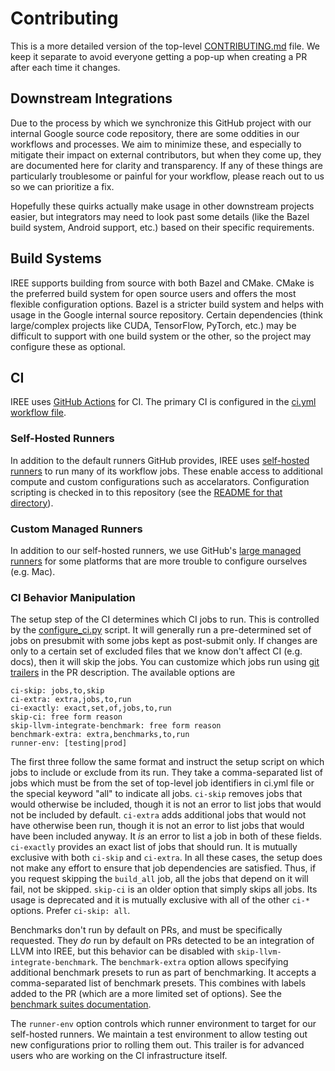 # Contributing

This is a more detailed version of the top-level
[CONTRIBUTING.md](/CONTRIBUTING.md) file. We keep it separate to avoid everyone
getting a pop-up when creating a PR after each time it changes.

## Downstream Integrations

Due to the process by which we synchronize this GitHub project with our internal
Google source code repository, there are some oddities in our workflows and
processes. We aim to minimize these, and especially to mitigate their impact on
external contributors, but when they come up, they are documented here for
clarity and transparency. If any of these things are particularly troublesome or
painful for your workflow, please reach out to us so we can prioritize a fix.

Hopefully these quirks actually make usage in other downstream projects easier,
but integrators may need to look past some details (like the Bazel build system,
Android support, etc.) based on their specific requirements.

## Build Systems

IREE supports building from source with both Bazel and CMake. CMake is the
preferred build system for open source users and offers the most flexible
configuration options. Bazel is a stricter build system and helps with usage in
the Google internal source repository. Certain dependencies (think large/complex
projects like CUDA, TensorFlow, PyTorch, etc.) may be difficult to support with
one build system or the other, so the project may configure these as optional.

## CI

IREE uses [GitHub Actions](https://docs.github.com/en/actions) for CI. The
primary CI is configured in the
[ci.yml workflow file](/.github/workflows/ci.yml).

### Self-Hosted Runners

In addition to the default runners GitHub provides, IREE uses
[self-hosted runners](https://docs.github.com/en/actions/hosting-your-own-runners/managing-self-hosted-runners/about-self-hosted-runners)
to run many of its workflow jobs. These enable access to additional compute and
custom configurations such as accelarators. Configuration scripting is checked
in to this repository (see the
[README for that directory](/build_tools/github_actions/runner/README.md)).

### Custom Managed Runners

In addition to our self-hosted runners, we use GitHub's
[large managed runners](https://docs.github.com/en/actions/using-github-hosted-runners/about-larger-runners)
for some platforms that are more trouble to configure ourselves (e.g. Mac).

### CI Behavior Manipulation

The setup step of the CI determines which CI jobs to run. This is controlled by
the [configure_ci.py](/build_tools/github_actions/configure_ci.py) script. It
will generally run a pre-determined set of jobs on presubmit with some jobs kept
as post-submit only. If changes are only to a certain set of excluded files that
we know don't affect CI (e.g. docs), then it will skip the jobs. You can
customize which jobs run using
[git trailers](https://git-scm.com/docs/git-interpret-trailers) in the PR
description. The available options are

```
ci-skip: jobs,to,skip
ci-extra: extra,jobs,to,run
ci-exactly: exact,set,of,jobs,to,run
skip-ci: free form reason
skip-llvm-integrate-benchmark: free form reason
benchmark-extra: extra,benchmarks,to,run
runner-env: [testing|prod]
```

The first three follow the same format and instruct the setup script on which
jobs to include or exclude from its run. They take a comma-separated list of
jobs which must be from the set of top-level job identifiers in ci.yml file or
the special keyword "all" to indicate all jobs. `ci-skip` removes jobs that
would otherwise be included, though it is not an error to list jobs that would
not be included by default. `ci-extra` adds additional jobs that would not have
otherwise been run, though it is not an error to list jobs that would have been
included anyway. It *is* an error to list a job in both of these fields.
`ci-exactly` provides an exact list of jobs that should run. It is mutually
exclusive with both `ci-skip` and `ci-extra`. In all these cases, the setup does
not make any effort to ensure that job dependencies are satisfied. Thus, if you
request skipping the `build_all` job, all the jobs that depend on it will fail,
not be skipped. `skip-ci` is an older option that simply skips all jobs. Its
usage is deprecated and it is mutually exclusive with all of the other `ci-*`
options. Prefer `ci-skip: all`.

Benchmarks don't run by default on PRs, and must be specifically requested. They
*do* run by default on PRs detected to be an integration of LLVM into IREE, but
this behavior can be disabled with `skip-llvm-integrate-benchmark`. The
`benchmark-extra` option allows specifying additional benchmark presets to run
as part of benchmarking. It accepts a comma-separated list of benchmark presets.
This combines with labels added to the PR (which are a more limited set of
options). See the [benchmark suites documentation](./benchmark_suites.md).

The `runner-env` option controls which runner environment to target for our
self-hosted runners. We maintain a test environment to allow testing out new
configurations prior to rolling them out. This trailer is for advanced users who
are working on the CI infrastructure itself.
